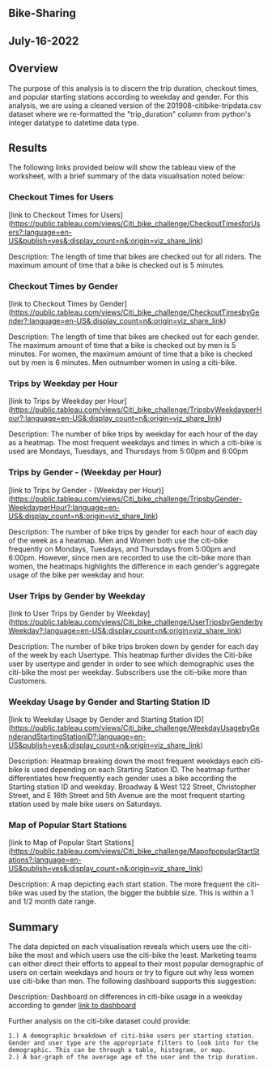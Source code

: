 ## Bike-Sharing
## July-16-2022

## Overview
The purpose of this analysis is to discern the trip duration, checkout times, and popular starting stations according to weekday and gender. For this analysis, we are using a cleaned version of the 201908-citibike-tripdata.csv dataset where we re-formatted the "trip_duration" column from python's integer datatype to datetime data type.

## Results
The following links provided below will show the tableau view of the worksheet, with a brief summary of the data visualisation noted below:

### Checkout Times for Users
[link to Checkout Times for Users] (https://public.tableau.com/views/Citi_bike_challenge/CheckoutTimesforUsers?:language=en-US&publish=yes&:display_count=n&:origin=viz_share_link)

Description: The length of time that bikes are checked out for all riders. The maximum amount of time that a bike is checked out is 5 minutes.


### Checkout Times by Gender
[link to Checkout Times by Gender] (https://public.tableau.com/views/Citi_bike_challenge/CheckoutTimesbyGender?:language=en-US&:display_count=n&:origin=viz_share_link)

Description: The length of time that bikes are checked out for each gender. The maximum amount of time that a bike is checked out by men is 5 minutes. For women, the maximum amount of time that a bike is checked out by men is 6 minutes. Men outnumber women in using a citi-bike.

### Trips by Weekday per Hour
[link to Trips by Weekday per Hour] (https://public.tableau.com/views/Citi_bike_challenge/TripsbyWeekdayperHour?:language=en-US&:display_count=n&:origin=viz_share_link)

Description: The number of bike trips by weekday for each hour of the day as a heatmap. The most frequent weekdays and times in which a citi-bike is used are Mondays, Tuesdays, and Thursdays from 5:00pm and 6:00pm

### Trips by Gender - (Weekday per Hour)
[link to Trips by Gender - (Weekday per Hour)] (https://public.tableau.com/views/Citi_bike_challenge/TripsbyGender-WeekdayperHour?:language=en-US&:display_count=n&:origin=viz_share_link)

Description: The number of bike trips by gender for each hour of each day of the week as a heatmap. Men and Women both use the citi-bike frequently on Mondays, Tuesdays, and Thursdays from 5:00pm and 6:00pm. However, since men are recorded to use the citi-bike more than women, the heatmaps highlights the difference in each gender's aggregate usage of the bike per weekday and hour.

### User Trips by Gender by Weekday
[link to User Trips by Gender by Weekday] (https://public.tableau.com/views/Citi_bike_challenge/UserTripsbyGenderbyWeekday?:language=en-US&:display_count=n&:origin=viz_share_link)

Description: The number of bike trips broken down by gender for each day of the week by each Usertype. This heatmap further divides the Citi-bike user by usertype and gender in order to see which demographic uses the citi-bike the most per weekday. Subscribers use the citi-bike more than Customers.

### Weekday Usage by Gender and Starting Station ID
[link to Weekday Usage by Gender and Starting Station ID] (https://public.tableau.com/views/Citi_bike_challenge/WeekdayUsagebyGenderandStartingStationID?:language=en-US&publish=yes&:display_count=n&:origin=viz_share_link)

Description: Heatmap breaking down the most frequent weekdays each citi-bike is used depending on each Starting Station ID. The heatmap further differentiates how frequently each gender uses a bike according the Starting station ID and weekday. Broadway & West 122 Street, Christopher Street, and E 16th Street and 5th Avenue are the most frequent starting station used by male bike users on Saturdays.

### Map of Popular Start Stations
[link to Map of Popular Start Stations] (https://public.tableau.com/views/Citi_bike_challenge/MapofpopularStartStations?:language=en-US&publish=yes&:display_count=n&:origin=viz_share_link)

Description: A map depicting each start station. The more frequent the citi-bike was used by the station, the bigger the bubble size. This is within a 1 and 1/2 month date range.


## Summary
The data depicted on each visualisation reveals which users use the citi-bike the most and which users use the citi-bike the least. Marketing teams can either direct their efforts to appeal to their most popular demographic of users on certain weekdays and hours or try to figure out why less women use citi-bike than men. The following dashboard supports this suggestion:

Description: Dashboard on differences in citi-bike usage in a weekday according to gender
[link to dashboard](https://public.tableau.com/views/Citi_bike_challenge/HowCitiBikeusagevariesbyGender?:language=en-US&:display_count=n&:origin=viz_share_link "link to dashboard")

Further analysis on the citi-bike dataset could provide:

    1.) A demographic breakdown of citi-bike users per starting station. Gender and user type are the appropriate filters to look into for the demographic. This can be through a table, histogram, or map.
    2.) A bar-graph of the average age of the user and the trip duration.

